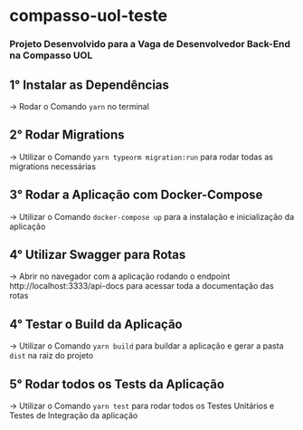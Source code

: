 # compasso-uol-teste

### Projeto Desenvolvido para a Vaga de Desenvolvedor Back-End na Compasso UOL

## 1° Instalar as Dependências
-> Rodar o Comando `yarn` no terminal

## 2° Rodar Migrations
-> Utilizar o Comando `yarn typeorm migration:run` para rodar todas as migrations necessárias

## 3° Rodar a Aplicação com Docker-Compose
-> Utilizar o Comando `docker-compose up` para a instalação e inicialização da aplicação 

## 4° Utilizar Swagger para Rotas
-> Abrir no navegador com a aplicação rodando o endpoint http://localhost:3333/api-docs para acessar toda a documentação das rotas

## 4° Testar o Build da Aplicação
-> Utilizar o Comando `yarn build` para buildar a aplicação e gerar a pasta `dist` na raiz do projeto

## 5° Rodar todos os Tests da Aplicação
-> Utilizar o Comando `yarn test` para rodar todos os Testes Unitários e Testes de Integração da aplicação
